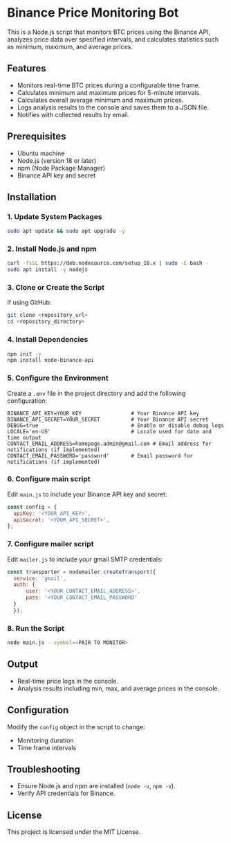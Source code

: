 
# Binance Price Monitoring Bot

This is a Node.js script that monitors BTC prices using the Binance API, analyzes price data over specified intervals, and calculates statistics such as minimum, maximum, and average prices.

## Features

- Monitors real-time BTC prices during a configurable time frame.
- Calculates minimum and maximum prices for 5-minute intervals.
- Calculates overall average minimum and maximum prices.
- Logs analysis results to the console and saves them to a JSON file.
- Notifies with collected results by email.

## Prerequisites

- Ubuntu machine
- Node.js (version 18 or later)
- npm (Node Package Manager)
- Binance API key and secret

## Installation

### 1. Update System Packages
```bash
sudo apt update && sudo apt upgrade -y
```

### 2. Install Node.js and npm
```bash
curl -fsSL https://deb.nodesource.com/setup_18.x | sudo -E bash -
sudo apt install -y nodejs
```

### 3. Clone or Create the Script
If using GitHub:
```bash
git clone <repository_url>
cd <repository_directory>
```

### 4. Install Dependencies
```bash
npm init -y
npm install node-binance-api
```

### 5. Configure the Environment
Create a `.env` file in the project directory and add the following configuration:

```plaintext
BINANCE_API_KEY=YOUR_KEY                # Your Binance API key
BINANCE_API_SECRET=YOUR_SECRET          # Your Binance API secret
DEBUG=true                              # Enable or disable debug logs
LOCALE='en-US'                          # Locale used for date and time output
CONTACT_EMAIL_ADDRESS=homepage.admin@gmail.com # Email address for notifications (if implemented)
CONTACT_EMAIL_PASSWORD='password'       # Email password for notifications (if implemented)
```

### 6. Configure main script
Edit `main.js` to include your Binance API key and secret:
```javascript
const config = {
  apiKey: '<YOUR_API_KEY>',
  apiSecret: '<YOUR_API_SECRET>',
};
```

### 7. Configure mailer script
Edit `mailer.js` to include your gmail SMTP credentials:
```javascript
const transporter = nodemailer.createTransport({
  service: 'gmail',
  auth: {
      user: '<YOUR_CONTACT_EMAIL_ADDRESS>', 
      pass: '<YOUR_CONTACT_EMAIL_PASSWORD'   
  }
  });
```

### 8. Run the Script
```bash
node main.js --symbol=<PAIR TO MONITOR>
```

## Output
- Real-time price logs in the console.
- Analysis results including min, max, and average prices in the console.

## Configuration
Modify the `config` object in the script to change:
- Monitoring duration
- Time frame intervals

## Troubleshooting
- Ensure Node.js and npm are installed (`node -v`, `npm -v`).
- Verify API credentials for Binance.

## License
This project is licensed under the MIT License.
